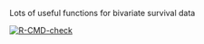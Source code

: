 Lots of useful functions for bivariate survival data

  <!-- badges: start -->
  [![R-CMD-check](https://github.com/Jeepen/biSurv/actions/workflows/R-CMD-check.yaml/badge.svg)](https://github.com/Jeepen/biSurv/actions/workflows/R-CMD-check.yaml)
  <!-- badges: end -->
